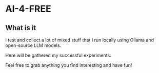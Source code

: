 # AI-4-FREE

## What is it

I test and collect a lot of mixed stuff that I run locally using Ollama and open-source LLM models.

Here will be gathered my successful experiments.

Feel free to grab anything you find interesting and have fun!
